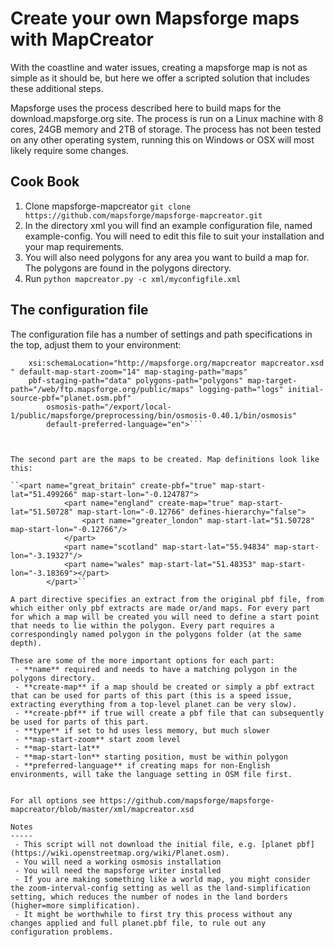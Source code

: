 Create your own Mapsforge maps with MapCreator
====================

With the coastline and water issues, creating a mapsforge map is not as simple as it should be, but here we offer a scripted solution that includes these additional steps.

Mapsforge uses the process described here to build maps for the download.mapsforge.org site. The process is run on a Linux machine with 8 cores, 24GB memory and 2TB of storage. The process has not been tested on any other operating system, running this on Windows or OSX will most likely require some changes. 

Cook Book
---------

1. Clone mapsforge-mapcreator
``git clone https://github.com/mapsforge/mapsforge-mapcreator.git``
2. In the directory xml you will find an example configuration file, named example-config. You will need to edit this file to suit your installation and your map requirements.
3. You will also need polygons for any area you want to build a map for. The polygons are found in the polygons directory. 
4. Run ``python mapcreator.py -c xml/myconfigfile.xml``



The configuration file
-----------------------
The configuration file has a number of settings and path specifications in the top, adjust them to your environment:

```<mapcreator-config xmlns="http://mapsforge.org/mapcreator" xmlns:xsi="http://www.w3.org/2001/XMLSchema-instance"
	xsi:schemaLocation="http://mapsforge.org/mapcreator mapcreator.xsd " default-map-start-zoom="14" map-staging-path="maps"
	pbf-staging-path="data" polygons-path="polygons" map-target-path="/web/ftp.mapsforge.org/public/maps" logging-path="logs" initial-source-pbf="planet.osm.pbf"
        osmosis-path="/export/local-1/public/mapsforge/preprocessing/bin/osmosis-0.40.1/bin/osmosis"
        default-preferred-language="en">```
        


The second part are the maps to be created. Map definitions look like this:

``<part name="great_britain" create-pbf="true" map-start-lat="51.499266" map-start-lon="-0.124787">
			<part name="england" create-map="true" map-start-lat="51.50728" map-start-lon="-0.12766" defines-hierarchy="false">
			    <part name="greater_london" map-start-lat="51.50728" map-start-lon="-0.12766"/>
			</part>    
			<part name="scotland" map-start-lat="55.94834" map-start-lon="-3.19327"/>
			<part name="wales" map-start-lat="51.48353" map-start-lon="-3.18369"></part>
		</part>``
	
A part directive specifies an extract from the original pbf file, from which either only pbf extracts are made or/and maps. For every part for which a map will be created you will need to define a start point that needs to lie within the polygon. Every part requires a correspondingly named polygon in the polygons folder (at the same depth).

These are some of the more important options for each part:
 - **name** required and needs to have a matching polygon in the polygons directory.
 - **create-map** if a map should be created or simply a pbf extract that can be used for parts of this part (this is a speed issue, extracting everything from a top-level planet can be very slow).
 - **create-pbf** if true will create a pbf file that can subsequently be used for parts of this part.
 - **type** if set to hd uses less memory, but much slower
 - **map-start-zoom** start zoom level
 - **map-start-lat**
 - **map-start-lon** starting position, must be within polygon
 - **preferred-language** if creating maps for non-English environments, will take the language setting in OSM file first.
 

For all options see https://github.com/mapsforge/mapsforge-mapcreator/blob/master/xml/mapcreator.xsd 

Notes
-----
 - This script will not download the initial file, e.g. [planet pbf](https://wiki.openstreetmap.org/wiki/Planet.osm). 
 - You will need a working osmosis installation
 - You will need the mapsforge writer installed
 - If you are making something like a world map, you might consider the zoom-interval-config setting as well as the land-simplification setting, which reduces the number of nodes in the land borders (higher=more simplification).
 - It might be worthwhile to first try this process without any changes applied and full planet.pbf file, to rule out any configuration problems.

  

	


